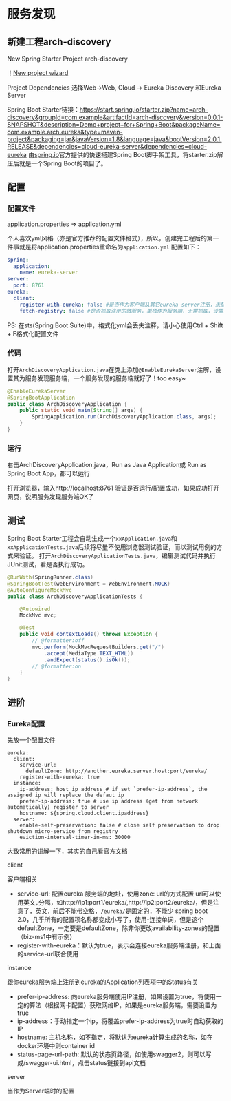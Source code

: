 # 服务发现

## 新建工程arch-discovery

New Spring Starter Project arch-discovery

！[New project wizard](./new_eureka.png)

Project Dependencies 选择Web->Web, Cloud -> Eureka Discovery 和Eureka Server

Spring Boot Starter链接：https://start.spring.io/starter.zip?name=arch-discovery&groupId=com.example&artifactId=arch-discovery&version=0.0.1-SNAPSHOT&description=Demo+project+for+Spring+Boot&packageName=com.example.arch.eureka&type=maven-project&packaging=jar&javaVersion=1.8&language=java&bootVersion=2.0.1.RELEASE&dependencies=cloud-eureka-server&dependencies=cloud-eureka
由[spring.io]官方提供的快速搭建Spring Boot脚手架工具，将starter.zip解压后就是一个Spring Boot的项目了。

## 配置

### 配置文件
application.properties => application.yml

个人喜欢yml风格（亦是官方推荐的配置文件格式），所以，创建完工程后的第一件事就是将application.properties重命名为`application.yml`
配置如下：

```yml
spring:
  application:
    name: eureka-server
server:
  port: 8761
eureka:
  client:
    register-with-eureka: false #是否作为客户端从其它eureka server注册，未配置集群，设置为false
    fetch-registry: false #是否抓取注册的微服务，单独作为服务端，无需抓取，设置为false
```

PS: 在sts(Spring Boot Suite)中，格式化yml会丢失注释，请小心使用Ctrl + Shift + F格式化配置文件

### 代码

打开`ArchDiscoveryApplication.java`在类上添加`@EnableEurekaServer`注解，设置其为服务发现服务端，一个服务发现的服务端就好了！too easy~

```java
@EnableEurekaServer
@SpringBootApplication
public class ArchDiscoveryApplication {
    public static void main(String[] args) {
        SpringApplication.run(ArchDiscoveryApplication.class, args);
    }
}
```

### 运行

右击ArchDiscoveryApplication.java，Run as Java Application或 Run as Spring Boot App，都可以运行

打开浏览器，输入http://localhost:8761 验证是否运行/配置成功，如果成功打开网页，说明服务发现服务端OK了

## 测试

Spring Boot Starter工程会自动生成一个`xxApplication.java`和`xxApplicationTests.java`后续将尽量不使用浏览器测试验证，而以测试用例的方式来验证。
打开`ArchDiscoveryApplicationTests.java`，编辑测试代码并执行JUnit测试，看是否执行成功。

```java
@RunWith(SpringRunner.class)
@SpringBootTest(webEnvironment = WebEnvironment.MOCK)
@AutoConfigureMockMvc
public class ArchDiscoveryApplicationTests {

    @Autowired
    MockMvc mvc;

    @Test
    public void contextLoads() throws Exception {
        // @formatter:off
        mvc.perform(MockMvcRequestBuilders.get("/")
            .accept(MediaType.TEXT_HTML))
            .andExpect(status().isOk());
        // @formatter:on
    }
}
```

## 进阶

### Eureka配置 

先放一个配置文件
```
eureka:
  client:
    service-url:
      defaultZone: http://another.eureka.server.host:port/eureka/
    register-with-eureka: true
  instance:
    ip-address: host ip address # if set `prefer-ip-address`, the assigned ip will replace the defaut ip
    prefer-ip-address: true # use ip address (get from network automatically) register to server
    hostname: ${spring.cloud.client.ipaddress}
  server:
    enable-self-preservation: false # close self preservation to drop shutdown micro-service from registry
    eviction-interval-timer-in-ms: 30000
```

大致常用的讲解一下，其实的自己看官方文档

client 

客户端相关

- service-url: 配置eureka 服务端的地址，使用zone: url的方式配置
 url可以使用英文`,`分隔，如http://ip1:port1/eureka/,http://ip2:port2/eureka/，但是注意了，英文`，`前后不能带空格，`/eureka/`是固定的，不能少
 spring boot 2.0，几乎所有的配置项名称都变成小写了，使用-连接单词，但是这个defaultZone，一定要是defaultZone，除非你更改availability-zones的配置（biz-ms1中有示例）
- register-with-eureka：默认为true，表示会连接eureka服务端注册，和上面的service-url联合使用

instance

跟你eureka服务端上注册到eureka的Application列表项中的Status有关

- prefer-ip-address: 向eureka服务端使用IP注册，如果设置为true，将使用一定的算法（根据网卡配置）获取网络IP，如果是eureka服务端，需要设置为true
- ip-address：手动指定一个ip，将覆盖prefer-ip-address为true时自动获取的IP
- hostname: 主机名称，如不指定，将默认为eureka计算生成的名称，如在docker环境中则container id
- status-page-url-path: 默认的状态页路径，如使用swagger2，则可以写成/swagger-ui.html，点击status链接到api文档

server

当作为Server端时的配置

[spring.io]: https://spring.io/
[ignore-network-interfaces]: http://cloud.spring.io/spring-cloud-static/Camden.SR3/#ignore-network-interfaces
